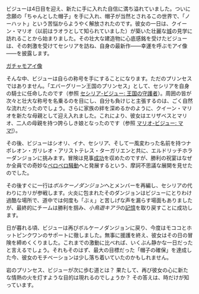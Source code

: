 <!-- title: コセキ・ビジュー -->
<!-- status: 生存 -->

ビジューは4日目を迎え、新たに手に入れた自信に満ち溢れていました。ついに念願の「ちゃんとした帽子」を手に入れ、帽子が当然とされるこの世界で、「ノーハット」という苦悩からようやく解放されたのです。彼女の一日は、クイーン・マリオ（以前はラオラとして知られていました）が築いた壮麗な[城](https://www.youtube.com/live/ZV47e39yyMU?feature=shared&t=505)の見学に訪れることから始まりました。その壮大な建造物に心底感銘を受けたビジューは、その刺激を受けてセシリアを訪ね、自身の最新作――幸運を呼ぶモアイ像――を披露します。

[ガチャモアイ像](#embed:https://www.youtube.com/live/ZV47e39yyMU?t=818)

そんな中、ビジューは自らの称号を手にすることになります。ただのプリンセスではありません。「エバーグリーン王国のプリンセス」として、セシリアを自身の騎士に任命したのです（参照 [セシリア-ビジュー: 王国の守護者](#edge:bijou-cecilia)）。周囲の皆が次々と壮大な称号を名乗るのを目にし、自分も負けじと主張するのは、ごく自然な流れだったのでしょう。さらに家族の絆を深めるかのように、クイーン・マリオを新たな母親として迎え入れました。これにより、彼女はエリザベスとマリオ、二人の母親を持つ誇らしき娘となったのです（参照 [マリオ-ビジュー: ママ!](#edge:raora-bijou)）。

その後、ビジューはシオリ、イナ、セシリア、そして一風変わった名前を持つナポレオン・ガリレオ・アリストテレス・ターガリエンと共に、エルドリッチホラーダンジョンに挑みます。冒険は見事[成功](https://www.youtube.com/live/ZV47e39yyMU?feature=shared&t=8517)を収めたのですが、勝利の祝宴はなぜか全員での奇妙な[ペロペロ騒動](https://www.youtube.com/live/ZV47e39yyMU?feature=shared&t=9603)へと発展するという、摩訶不思議な展開を見せたのでした。

その後すぐに一行は*ボルケーノダンジョン*へとメンバーを再編し、セシリアの代わりにカリが参戦します。火炎に包まれたそのダンジョンはビジューにとりわけ過酷な場所で、道中では何度も「ぶぇ」と苦しげな声を漏らす場面もありましたが、最終的にチームは勝利を掴み、*小鳥遊キアラ*の[記憶](https://www.youtube.com/live/ZV47e39yyMU?feature=shared&t=13502)を取り戻すことに成功します。

日が暮れる頃、ビジューは再びボルケーノダンジョンに戻り、今度はモココとホットピンクワンのサポートに徹しました。無事に援護を終え、彼女はその日の冒険を締めくくりました。これまでの激動に比べれば、いくぶん静かな一日だったと言えるでしょう。それもそのはず、最大の目標だった「帽子の確保」を達成した今、彼女のモチベーションは少し落ち着いていたのかもしれません。

岩のプリンセス、ビジューが次に歩む道とは？ 果たして、再び彼女の心に新たな情熱の火を灯すような目的は現れるのでしょうか？ その答えは、時だけが知っています。